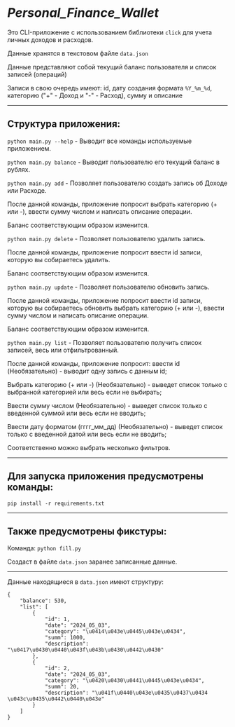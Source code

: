 ***Personal_Finance_Wallet***
===

Это CLI-приложение c использованием библиотеки `click` для учета личных доходов и расходов.

Данные хранятся в текстовом файле `data.json`

Данные представляют собой текущий баланс пользователя и список записей (операций)

Записи в свою очередь имеют: id, дату создания формата `%Y_%m_%d`, категорию ("+" - Доход и "-" - Расход), сумму и описание

---
**Структура приложения:**
-
`python main.py --help`     - Выводит все команды используемые приложением.

`python main.py balance`    - Выводит пользователю его текущий баланс в рублях.

`python main.py add`        - Позволяет пользователю создать запись об Доходе или Расходе.

После данной команды, приложение попросит выбрать категорию (+ или -), ввести сумму числом и написать описание операции.

Баланс соответствующим образом изменится. 

`python main.py delete`    - Позволяет пользователю удалить запись. 

После данной команды, приложение попросит ввести id записи, которую вы собираетесь удалить.

Баланс соответствующим образом изменится. 

`python main.py update`    - Позволяет пользователю обновить запись.

После данной команды, приложение попросит ввести id записи, которую вы собираетесь обновить выбрать категорию (+ или -), ввести сумму числом и написать описание операции.

Баланс соответствующим образом изменится. 

`python main.py list`      - Позволяет пользователю получить список записей, весь или отфильтрованный.

После данной команды, приложение попросит: ввести id (Необязательно) - выводит одну запись с данным id;

Выбрать категорию (+ или -) (Необязательно) - выведет список только с выбранной категорией или весь если не выбирать;

Ввести сумму числом (Необязательно) - выведет список только с введенной суммой или весь если не вводить;

Ввести дату форматом (гггг_мм_дд) (Необязательно) - выведет список только с введенной датой или весь если не вводить;

Соответственно можно выбрать несколько фильтров.

---

Для запуска приложения предусмотрены команды:
-
````
pip install -r requirements.txt
````

---

Также предусмотрены фикстуры:
-

Команда: `python fill.py`

Создаст в файле `data.json` заранее записанные данные.

---

Данные находящиеся в `data.json` имеют структуру:
```
{
    "balance": 530,
    "list": [
        {
            "id": 1,
            "date": "2024_05_03",
            "category": "\u0414\u043e\u0445\u043e\u0434",
            "summ": 1000,
            "description": "\u0417\u0430\u0440\u043f\u043b\u0430\u0442\u0430"
        },
        {
            "id": 2,
            "date": "2024_05_03",
            "category": "\u0420\u0430\u0441\u0445\u043e\u0434",
            "summ": 20,
            "description": "\u041f\u0440\u043e\u0435\u0437\u0434 \u043c\u0435\u0442\u0440\u043e"
        }
    ]
}
```
